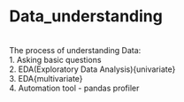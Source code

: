 # Data_understanding
<br>
The process of understanding Data:
<br>
1. Asking basic questions
<br>
2. EDA(Exploratory Data Analysis){univariate}
<br>
3. EDA{multivariate}
<br>
4. Automation tool - pandas profiler
